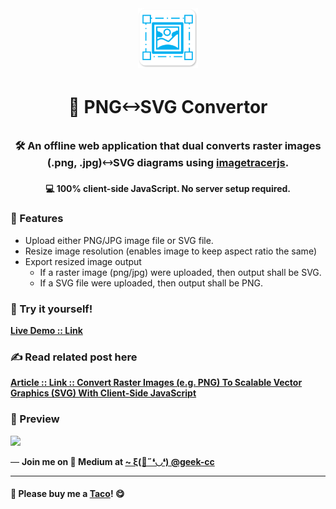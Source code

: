 <div align="center">
  <img src="https://github.com/incubated-geek-cc/png-svg-convertor/raw/main/img/logo.png" width="96" alt="logo">

  # 📐 PNG🡘SVG Convertor

  ### 🛠️ An offline web application that dual converts raster images (.png, .jpg)🡘SVG diagrams using <a href="https://github.com/jankovicsandras/imagetracerjs" target="_blank">imagetracerjs</a>.

**💻 100% client-side JavaScript. No server setup required.**

<div align="left">

  ### 📌 Features

</div>
<div align="left">
	<ul>
		<li>Upload either PNG/JPG image file or SVG file.</li>
		<li>Resize image resolution (enables image to keep aspect ratio the same)</li>
		<li>Export resized image output
			<ul>
				<li>If a raster image (png/jpg) were uploaded, then output shall be SVG.</li>
				<li>If a SVG file were uploaded, then output shall be PNG.</li>
			</ul>
		</li>
	</ul>
</div>
</div>

### 🌟 Try it yourself!
[**Live Demo :: Link**](https://incubated-geek-cc.github.io/png-svg-convertor)

### ✍ Read related post here
[**Article :: Link :: Convert Raster Images (e.g. PNG) To Scalable Vector Graphics (SVG) With Client-Side JavaScript**](https://geek-cc.medium.com/convert-raster-images-e-g-png-to-scalable-vector-graphics-svg-with-client-side-javascript-9cbff37f3731)

### 👀 Preview
<img src='https://miro.medium.com/v2/resize:fit:4800/format:webp/1*KWk5Wmf6o-92CLFTRhou7w.gif' width="800px" />

<p>— <b>Join me on 📝 <b>Medium</b> at <a href='https://medium.com/@geek-cc' target='_blank'>~ ξ(🎀˶❛◡❛) @geek-cc</a></b></p>

---

#### 🌮 Please buy me a <a href='https://www.buymeacoffee.com/geekcc' target='_blank'>Taco</a>! 😋